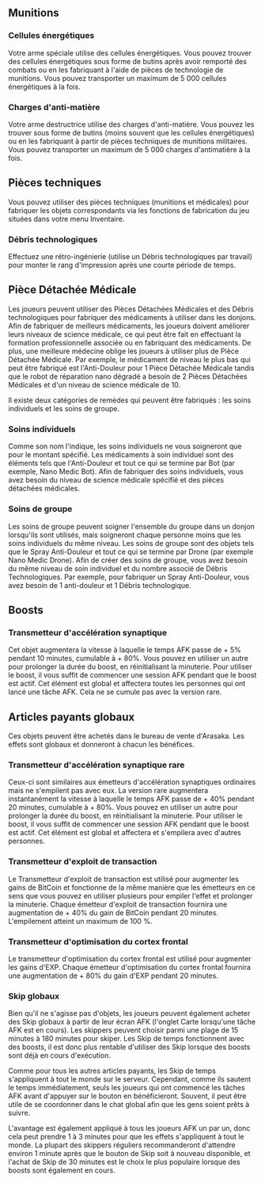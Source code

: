 ## Munitions

### Cellules énergétiques

Votre arme spéciale utilise des cellules énergétiques. Vous pouvez trouver des cellules énergétiques sous forme de butins après avoir remporté des combats ou en les fabriquant à l'aide de pièces de technologie de munitions. Vous pouvez transporter un maximum de 5 000 cellules énergétiques à la fois.

### Charges d'anti-matière

Votre arme destructrice utilise des charges d'anti-matière. Vous pouvez les trouver sous forme de butins (moins souvent que les cellules énergétiques) ou en les fabriquant à partir de pièces techniques de munitions militaires. Vous pouvez transporter un maximum de 5 000 charges d'antimatière à la fois.

## Pièces techniques
Vous pouvez utiliser des pièces techniques (munitions et médicales) pour fabriquer les objets correspondants via les fonctions de fabrication du jeu situées dans votre menu Inventaire.

### Débris technologiques
Effectuez une rétro-ingénierie (utilise un Débris technologiques par travail) pour monter le rang d'impression après une courte période de temps.

## Pièce Détachée Médicale
Les joueurs peuvent utiliser des Pièces Détachées Médicales et des Débris technologiques pour fabriquer des médicaments à utiliser dans les donjons. Afin de fabriquer de meilleurs médicaments, les joueurs doivent améliorer leurs niveaux de science médicale, ce qui peut être fait en effectuant la formation professionnelle associée ou en fabriquant des médicaments. De plus, une meilleure médecine oblige les joueurs à utiliser plus de Pièce Détachée Médicale. Par exemple, le médicament de niveau le plus bas qui peut être fabriqué est l'Anti-Douleur pour 1 Pièce Détachée Médicale tandis que le robot de réparation nano dégradé a besoin de 2 Pièces Détachées Médicales et d'un niveau de science médicale de 10.
  
Il existe deux catégories de remèdes qui peuvent être fabriqués : les soins individuels et les soins de groupe.

### Soins individuels

Comme son nom l'indique, les soins individuels ne vous soigneront que pour le montant spécifié. Les médicaments à soin individuel sont des éléments tels que l'Anti-Douleur et tout ce qui se termine par Bot (par exemple, Nano Medic Bot). Afin de fabriquer des soins individuels, vous avez besoin du niveau de science médicale spécifié et des pièces détachées médicales.

### Soins de groupe

Les soins de groupe peuvent soigner l'ensemble du groupe dans un donjon lorsqu'ils sont utilisés, mais soigneront chaque personne moins que les soins individuels du même niveau. Les soins de groupe sont des objets tels que le Spray Anti-Douleur et tout ce qui se termine par Drone (par exemple Nano Medic Drone). Afin de créer des soins de groupe, vous avez besoin du même niveau de soin individuel et du nombre associé de Débris Technologiques. Par exemple, pour fabriquer un Spray Anti-Douleur, vous avez besoin de 1 anti-douleur et 1 Débris technologique.

## Boosts

### Transmetteur d'accélération synaptique

Cet objet augmentera la vitesse à laquelle le temps AFK passe de + 5% pendant 10 minutes, cumulable à + 80%. Vous pouvez en utiliser un autre pour prolonger la durée du boost, en réinitialisant la minuterie. Pour utiliser le boost, il vous suffit de commencer une session AFK pendant que le boost est actif. Cet élément est global et affectera toutes les personnes qui ont lancé une tâche AFK. Cela ne se cumule pas avec la version rare.

## Articles payants globaux

Ces objets peuvent être achetés dans le bureau de vente d'Arasaka. Les effets sont globaux et donneront à chacun les bénéfices.

### Transmetteur d'accélération synaptique rare

Ceux-ci sont similaires aux émetteurs d'accélération synaptiques ordinaires mais ne s'empilent pas avec eux. La version rare augmentera instantanément la vitesse à laquelle le temps AFK passe de + 40% pendant 20 minutes, cumulable à + 80%. Vous pouvez en utiliser un autre pour prolonger la durée du boost, en réinitialisant la minuterie. Pour utiliser le boost, il vous suffit de commencer une session AFK pendant que le boost est actif. Cet élément est global et affectera et s'empilera avec d'autres personnes.

### Transmetteur d'exploit de transaction

Le Transmetteur d'exploit de transaction est utilisé pour augmenter les gains de BitCoin et fonctionne de la même manière que les émetteurs en ce sens que vous pouvez en utiliser plusieurs pour empiler l'effet et prolonger la minuterie. Chaque émetteur d'exploit de transaction fournira une augmentation de + 40% du gain de BitCoin pendant 20 minutes. L'empilement atteint un maximum de 100 %.

### Transmetteur d'optimisation du cortex frontal

Le transmetteur d'optimisation du cortex frontal est utilisé pour augmenter les gains d'EXP. Chaque émetteur d'optimisation du cortex frontal fournira une augmentation de + 80% du gain d'EXP pendant 20 minutes.

### Skip globaux

Bien qu'il ne s'agisse pas d'objets, les joueurs peuvent également acheter des Skip globaux à partir de leur écran AFK (l'onglet Carte lorsqu'une tâche AFK est en cours). Les skippers peuvent choisir parmi une plage de 15 minutes à 180 minutes pour skiper. Les Skip de temps fonctionnent avec des boosts, il est donc plus rentable d'utiliser des Skip lorsque des boosts sont déjà en cours d'exécution.

Comme pour tous les autres articles payants, les Skip de temps s'appliquent à tout le monde sur le serveur. Cependant, comme ils sautent le temps immédiatement, seuls les joueurs qui ont commencé les tâches AFK avant d'appuyer sur le bouton en bénéficieront. Souvent, il peut être utile de se coordonner dans le chat global afin que les gens soient prêts à suivre.

L'avantage est également appliqué à tous les joueurs AFK un par un, donc cela peut prendre 1 à 3 minutes pour que les effets s'appliquent à tout le monde. La plupart des skippers réguliers recommanderont d'attendre environ 1 minute après que le bouton de Skip soit à nouveau disponible, et l'achat de Skip de 30 minutes est le choix le plus populaire lorsque des boosts sont également en cours.


